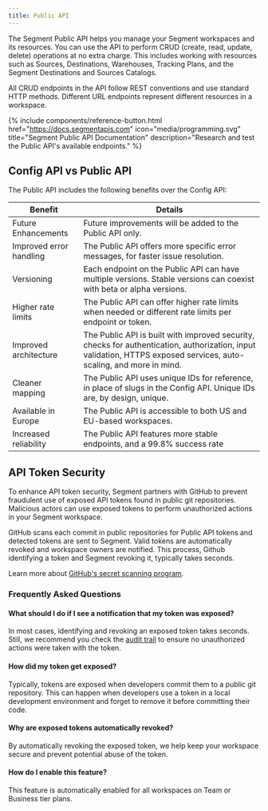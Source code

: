 ```yaml
---
title: Public API
---
```

The Segment Public API helps you manage your Segment workspaces and its resources. You can use the API to perform CRUD (create, read, update, delete) operations at no extra charge. This includes working with resources such as Sources, Destinations, Warehouses, Tracking Plans, and the Segment Destinations and Sources Catalogs.

All CRUD endpoints in the API follow REST conventions and use standard HTTP methods. Different URL endpoints represent different resources in a workspace.

{% include components/reference-button.html
  href="https://docs.segmentapis.com"
  icon="media/programming.svg"
  title="Segment Public API Documentation"
  description="Research and test the Public API's available endpoints."
%}

## Config API vs Public API
The Public API includes the following benefits over the Config API:

| Benefit                 | Details                                                                                                                                                             |
| ----------------------- | ------------------------------------------------------------------------------------------------------------------------------------------------------------------- |
| Future Enhancements     | Future improvements will be added to the Public API only.                                                                                                           |
| Improved error handling | The Public API offers more specific error messages, for faster issue resolution.                                                                                    |
| Versioning              | Each endpoint on the Public API can have multiple versions. Stable versions can coexist with beta or alpha versions.                                                |
| Higher rate limits      | The Public API can offer higher rate limits when needed or different rate limits per endpoint or token.                                                             |
| Improved architecture   | The Public API is built with improved security, checks for authentication, authorization, input validation, HTTPS exposed services, auto-scaling, and more in mind. |
| Cleaner mapping         | The Public API uses unique IDs for reference, in place of slugs in the Config API. Unique IDs are, by design, unique.                                               |
| Available in Europe     | The Public API is accessible to both US and EU-based workspaces.                                                                                                                                                                   |
| Increased reliability   | The Public API features more stable endpoints, and a 99.8% success rate                                                                                             |

## API Token Security

To enhance API token security, Segment partners with GitHub to prevent fraudulent use of exposed API tokens found in public git repositories. Malicious actors can use exposed tokens to perform unauthorized actions in your Segment workspace. 

GitHub scans each commit in public repositories for Public API tokens and detected tokens are sent to Segment. Valid tokens are automatically revoked and workspace owners are notified. This process, Github identifying a token and Segment revoking it, typically takes seconds.

Learn more about [GitHub's secret scanning program](https://docs.github.com/en/developers/overview/secret-scanning-partner-program).

### Frequently Asked Questions
#### What should I do if I see a notification that my token was exposed?
In most cases, identifying and revoking an exposed token takes seconds. Still, we recommend you check the [audit trail](/docs/segment-app/iam/audit-trail/) to ensure no unauthorized actions were taken with the token.

#### How did my token get exposed?
Typically, tokens are exposed when developers commit them to a public git repository. This can happen when developers use a token in a local development environment and forget to remove it before committing their code.

#### Why are exposed tokens automatically revoked?
By automatically revoking the exposed token, we help keep your workspace secure and prevent potential abuse of the token.

#### How do I enable this feature?
This feature is automatically enabled for all workspaces on Team or Business tier plans.
